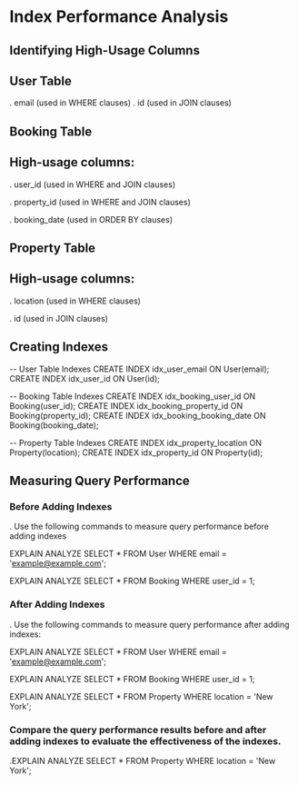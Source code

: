 # Index Performance Analysis

## Identifying High-Usage Columns

## User Table

. email (used in WHERE clauses)
. id (used in JOIN clauses)


## Booking Table

## High-usage columns:

. user_id (used in WHERE and JOIN clauses)

. property_id (used in WHERE and JOIN clauses)

. booking_date (used in ORDER BY clauses)

## Property Table

##  High-usage columns:

. location (used in WHERE clauses)

. id (used in JOIN clauses)

## Creating Indexes

-- User Table Indexes
CREATE INDEX idx_user_email ON User(email);
CREATE INDEX idx_user_id ON User(id);

-- Booking Table Indexes
CREATE INDEX idx_booking_user_id ON Booking(user_id);
CREATE INDEX idx_booking_property_id ON Booking(property_id);
CREATE INDEX idx_booking_booking_date ON Booking(booking_date);

-- Property Table Indexes
CREATE INDEX idx_property_location ON Property(location);
CREATE INDEX idx_property_id ON Property(id);

## Measuring Query Performance

### Before Adding Indexes

. Use the following commands to measure query performance before adding indexes

EXPLAIN ANALYZE SELECT * FROM User WHERE email = 'example@example.com';

EXPLAIN ANALYZE SELECT * FROM Booking WHERE user_id = 1;

### After Adding Indexes

. Use the following commands to measure query performance after adding indexes:

EXPLAIN ANALYZE SELECT * FROM User WHERE email = 'example@example.com';

EXPLAIN ANALYZE SELECT * FROM Booking WHERE user_id = 1;

EXPLAIN ANALYZE SELECT * FROM Property WHERE location = 'New York';

### Compare the query performance results before and after adding indexes to evaluate the effectiveness of the indexes.

.EXPLAIN ANALYZE SELECT * FROM Property WHERE location = 'New York';
